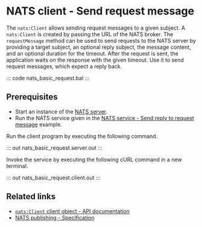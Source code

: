 # NATS client - Send request message

The `nats:Client` allows sending request messages to a given subject. A `nats:Client` is created by passing the URL of the NATS broker. The `requestMessage` method can be used to send requests to the NATS server by providing a target subject, an optional reply subject, the message content, and an optional duration for the timeout. After the request is sent, the application waits on the response with the given timeout. Use it to send request messages, which expect a reply back.

::: code nats_basic_request.bal :::

## Prerequisites
- Start an instance of the [NATS server](https://docs.nats.io/nats-concepts/what-is-nats/walkthrough_setup).
- Run the NATS service given in the [NATS service - Send reply to request message](/learn/by-example/nats-basic-reply/) example.

Run the client program by executing the following command.

::: out nats_basic_request.server.out :::

Invoke the service by executing the following cURL command in a new terminal.

::: out nats_basic_request.client.out :::

## Related links
- [`nats:Client` client object - API documentation](https://lib.ballerina.io/ballerinax/nats/latest/clients/Client)
- [NATS publishing - Specification](https://github.com/ballerina-platform/module-ballerinax-nats/blob/master/docs/spec/spec.md#3-publishing)
